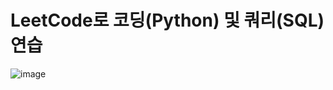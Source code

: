 # LeetCode로 코딩(Python) 및 쿼리(SQL) 연습

![image](https://github.com/user-attachments/assets/4496155f-a413-4018-aff2-36e1f3b873c4)


